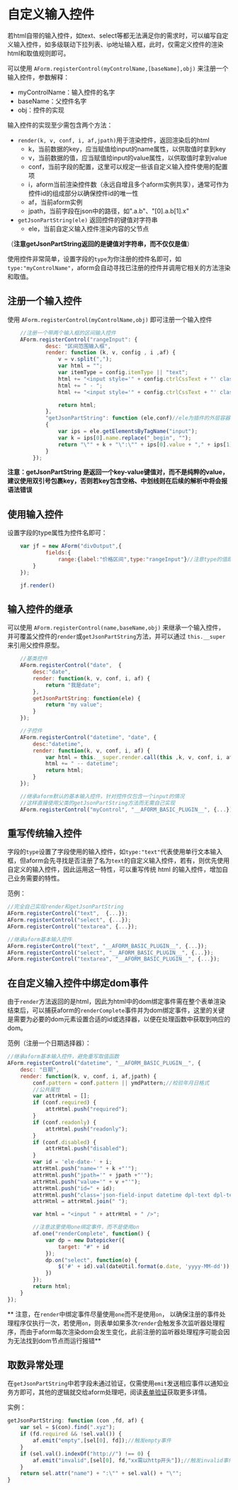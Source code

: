 # 自定义输入控件

若html自带的输入控件，如text、select等都无法满足你的需求时，可以编写自定义输入控件，如多级联动下拉列表、ip地址输入框，此时，仅需定义控件的渲染html和取值规则即可。

可以使用 `AForm.registerControl(myControlName,[baseName],obj)` 来注册一个输入控件，参数解释：

* myControlName：输入控件的名字
* baseName：父控件名字
* obj：控件的实现

输入控件的实现至少需包含两个方法：

* `render(k, v, conf, i, af,jpath)`用于渲染控件，返回渲染后的html
    * k，当前数据的key，应当赋值给input的name属性，以供取值时拿到key
    * v，当前数据的值，应当赋值给input的value属性，以供取值时拿到value
    * conf，当前字段的配置，这里可以规定一些该自定义输入控件使用的配置项
    * i，aform当前渲染控件数（永远自增且多个aform实例共享），通常可作为控件id的组成部分以确保控件id的唯一性
    * af，当前aform实例
    * jpath，当前字段在json中的路径，如".a.b"、"[0].a.b[1].x"
* `getJsonPartString(ele)` 返回控件的键值对字符串
    * ele，当前自定义输入控件渲染内容的父节点

（**注意getJsonPartString返回的是键值对字符串，而不仅仅是值**）

使用控件非常简单，设置字段的`type`为你注册的控件名即可，如`type:"myControlName"`，aform会自动寻找已注册的控件并调用它相关的方法渲染和取值。

## 注册一个输入控件
使用 `AForm.registerControl(myControlName,obj)` 即可注册一个输入控件
```javascript
    //注册一个带两个输入框的区间输入控件
    AForm.registerControl("rangeInput": {
            desc: "区间范围输入框",
            render: function (k, v, config , i ,af) {
                v = v.split(",");
                var html = "";
                var itemType = config.itemType || "text";
                html += "<input style='" + config.ctrlCssText + "' class='form-control' name=\"" + k + "_begin\" type='text' itemType='" + itemType + "' value='" + v[0] + "' />";
                html += " - ";
                html += "<input style='" + config.ctrlCssText + "' class='form-control' name=\"" + k + "_end\" type='text' itemType='" + itemType + "' value='" + (v[1] || "") + "' />";

                return html;
            },
            "getJsonPartString": function (ele,conf)//ele为插件的外层容器dom对象
            {
                var ips = ele.getElementsByTagName("input");
                var k = ips[0].name.replace("_begin", "");
                return "\"" + k + "\":\"" + ips[0].value + "," + ips[1].value + "\"";
            }
        });
```

**注意：getJsonPartString 是返回一个key-value键值对，而不是纯粹的value，建议使用双引号包裹key，否则若key包含空格、中划线则在后续的解析中将会报语法错误**

## 使用输入控件

设置字段的type属性为控件名即可：

```javascript
    var jf = new AForm("divOutput",{
            fields:{
                range:{label:"价格区间",type:"rangeInput"}//注意type的值即控件注册的名字
        }
    });

    jf.render()
```

## 输入控件的继承

可以使用 `AForm.registerControl(name,baseName,obj)` 来继承一个输入控件，并可覆盖父控件的`render`或`getJsonPartString`方法，并可以通过 `this.__super` 来引用父控件原型。

```javascript
    //基类控件
    AForm.registerControl("date",  {
        desc:"date",
        render: function(k, v, conf, i, af) {
            return "我是date";
        },
        getJsonPartString: function(ele) {
            return "my value";
        }
    });

    //子控件
    AForm.registerControl("datetime", "date", {
        desc:"datetime",
        render: function(k, v, conf, i, af) {
            var html = this.__super.render.call(this ,k, v, conf, i, af);//this.__super 为父类对象
            html += " -- datetime";
            return html;
        }
    });

    //继承aform默认的基本输入控件，针对控件仅包含一个input的情况
    //这样直接使用父类的getJsonPartString方法而无需自己实现
    AForm.registerControl("myControl", "__AFORM_BASIC_PLUGIN__", {...});

```

## 重写传统输入控件

字段的`type`设置了字段使用的输入控件，如`type:"text"`代表使用单行文本输入框，但aform会先寻找是否注册了名为`text`的自定义输入控件，若有，则优先使用自定义的输入控件，因此运用这一特性，可以重写传统 html 的输入控件，增加自己业务需要的特性。

范例：

```javascript
//完全自己实现render和getJsonPartString
AForm.registerControl("text",  {...});
AForm.registerControl("select", {...});
AForm.registerControl("textarea", {...});

//继承aform基本输入控件
AForm.registerControl("text", "__AFORM_BASIC_PLUGIN__", {...});
AForm.registerControl("select", "__AFORM_BASIC_PLUGIN__", {...});
AForm.registerControl("textarea", "__AFORM_BASIC_PLUGIN__", {...});

```

## 在自定义输入控件中绑定dom事件

由于`render`方法返回的是html，因此为html中的dom绑定事件需在整个表单渲染结束后，可以捕获aform的`renderComplete`事件并为dom绑定事件，这里的关键是需要为必要的dom元素设置合适的id或选择器，以便在处理函数中获取到响应的dom。

范例（注册一个日期选择器）：


```javascript
//继承aform基本输入控件，避免重写取值函数
AForm.registerControl("datetime", "__AFORM_BASIC_PLUGIN__", {
    desc: "日期",
    render: function(k, v, conf, i, af,jpath) {
        conf.pattern = conf.pattern || ymdPattern;//校验年月日格式
        //公共属性
        var attrHtml = [];
        if (conf.required) {
            attrHtml.push("required");
        }
        if (conf.readonly) {
            attrHtml.push("readonly");
        }
        if (conf.disabled) {
            attrHtml.push("disabled");
        }
        var id = 'ele-date-' + i;
        attrHtml.push("name='" + k +"'");
        attrHtml.push("jpath='" + jpath +"'");
        attrHtml.push("value='" + v +"'");
        attrHtml.push("id=" + id);
        attrHtml.push("class='json-field-input datetime dpl-text dpl-text-calendar " + AForm.Config.extClassName.control + "'");
        attrHtml = attrHtml.join(" ");

        var html = "<input " + attrHtml + " />";

        //注意这里使用one绑定事件，而不是使用on
        af.one("renderComplete", function() {
            var dp = new Datepicker({
                target: "#" + id
            });
            dp.on("select", function(o) {
                $('#' + id).val(dateUtil.format(o.date, 'yyyy-MM-dd'));
            })
        });
        return html;
    }
});

```
** 注意，在`render`中绑定事件尽量使用`one`而不是使用`on`， 以确保注册的事件处理程序仅执行一次，若使用`on`，则表单如果多次`render`会触发多次监听器处理程序，而由于aform每次渲染dom会发生变化，此前注册的监听器处理程序可能会因为无法找到dom节点而运行报错**


## 取数异常处理

在`getJsonPartString`中若字段未通过验证，仅需使用`emit`发送相应事件以通知业务方即可，其他的逻辑就交给aform处理吧，阅读[表单验证](../mannual/validate.md)获取更多详情。

实例：

```javascript
getJsonPartString: function (con ,fd, af) {
    var sel = $(con).find(".xyz");
    if (fd.required && !sel.val()) {
        af.emit("empty",[sel[0], fd]);//触发empty事件
    }
    if (sel.val().indexOf("http://") !== 0) {
        af.emit("invalid",[sel[0], fd,"xx需以http开头"]);//触发invalid事件
    }
    return sel.attr("name") + ":\"" + sel.val() + "\"";
}
```





